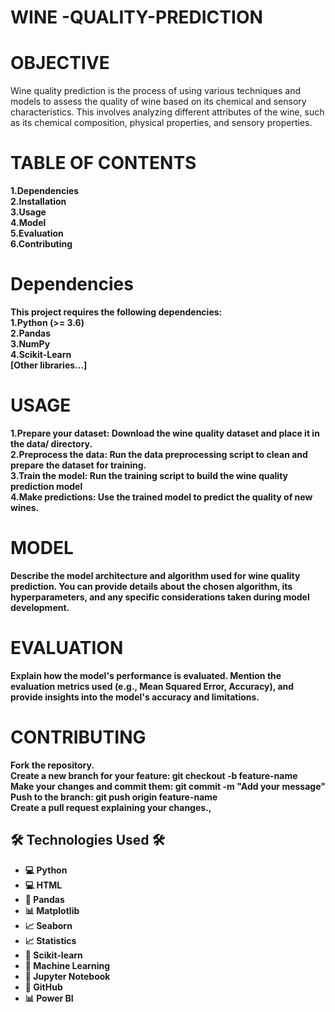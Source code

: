 # WINE -QUALITY-PREDICTION

# OBJECTIVE
Wine quality prediction is the process of using various techniques and models to assess the quality of wine based on its chemical and sensory characteristics. This involves analyzing different attributes of the wine, such as its chemical composition, physical properties, and sensory properties.
# TABLE OF CONTENTS
<b>1.Dependencies<b><br>
<b>2.Installation</b><br> 
<b>3.Usage</b><br> 
<b>4.Model</b><br> 
<b>5.Evaluation</b><br> 
<b>6.Contributing</b><br> 
 # Dependencies
This project requires the following dependencies:<br>
<b>1.Python (>= 3.6)</b><br>
<b>2.Pandas</b><br>
<b>3.NumPy</b><br>
<b>4.Scikit-Learn</b><br>
[Other libraries...]
# USAGE
<b>1.Prepare your dataset: Download the wine quality dataset and place it in the data/ directory.</b><br>
<b>2.Preprocess the data: Run the data preprocessing script to clean and prepare the dataset for training.</b><br>
<b>3.Train the model: Run the training script to build the wine quality prediction model</b><br>
<b>4.Make predictions: Use the trained model to predict the quality of new wines.</b><br>
 # MODEL
Describe the model architecture and algorithm used for wine quality prediction. You can provide details about the chosen algorithm, its hyperparameters, and any specific considerations taken during model development.
 # EVALUATION
Explain how the model's performance is evaluated. Mention the evaluation metrics used (e.g., Mean Squared Error, Accuracy), and provide insights into the model's accuracy and limitations.
# CONTRIBUTING
Fork the repository.<br>
Create a new branch for your feature: git checkout -b feature-name<br>
Make your changes and commit them: git commit -m "Add your message"<br>
Push to the branch: git push origin feature-name<br>
Create a pull request explaining your changes.,<br>
<h2>🛠️ Technologies Used 🛠️  </h2>
<ul>
  <li>💻 Python</li>
  <li>💻 HTML</li>
  <li>🐼 Pandas</li>
  <li>📊 Matplotlib</li>
  <li>📈 Seaborn</li>
  <li>📈 Statistics</li>
  <li>🤖 Scikit-learn</li>
  <li>🧠 Machine Learning</li>
  <li>📓 Jupyter Notebook</li>
  <li>🔗 GitHub</li>
  <li>📊 Power BI</li>
</ul>

